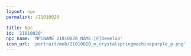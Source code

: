 ```yaml
---
layout: npc
permalink: /21010020

title: Npc
id: '21010020'
npc_name: 'NPCNAME_21010020_NAME:[F]Develop'
icon_url: 'portrait/mob/21010020_m_crystalspringmachinepurple_p.png'
---
```

